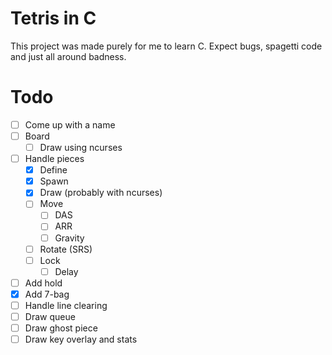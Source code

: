 # Tetris in C

This project was made purely for me to learn C. Expect bugs, spagetti code and
just all around badness.

# Todo

- [ ] Come up with a name
- [ ] Board
    - [ ] Draw using ncurses
- [ ] Handle pieces
    - [X] Define
    - [X] Spawn
    - [X] Draw (probably with ncurses)
    - [ ] Move
        - [ ] DAS
        - [ ] ARR
        - [ ] Gravity
    - [ ] Rotate (SRS)
    - [ ] Lock
        - [ ] Delay
- [ ] Add hold
- [X] Add 7-bag
- [ ] Handle line clearing
- [ ] Draw queue
- [ ] Draw ghost piece
- [ ] Draw key overlay and stats
